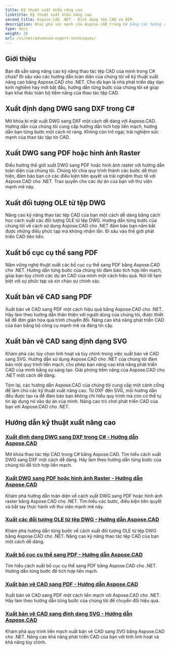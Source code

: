 ```yaml
---
title: Kỹ thuật xuất khẩu nâng cao
linktitle: Kỹ thuật xuất khẩu nâng cao
second_title: Aspose.CAD .NET - Định dạng tệp CAD và BIM
description: Khai phá sức mạnh của Aspose.CAD trong C# bằng các hướng dẫn kỹ thuật xuất nâng cao của chúng tôi. Dễ dàng xuất DWG sang DXF, PDF, hình ảnh raster, đối tượng OLE, v.v.
type: docs
weight: 26
url: /vi/net/advanced-export-techniques/
---
```


## Giới thiệu

Bạn đã sẵn sàng nâng cao kỹ năng thao tác tệp CAD của mình trong C# chưa? Đi sâu vào các hướng dẫn toàn diện của chúng tôi về kỹ thuật xuất nâng cao bằng Aspose.CAD cho .NET. Cho dù bạn là nhà phát triển dày dạn kinh nghiệm hay mới bắt đầu, hướng dẫn từng bước của chúng tôi sẽ giúp bạn khai thác toàn bộ tiềm năng của thao tác tệp CAD.

## Xuất định dạng DWG sang DXF trong C#

Mở khóa bí mật xuất DWG sang DXF một cách dễ dàng với Aspose.CAD. Hướng dẫn của chúng tôi cung cấp hướng dẫn tích hợp liền mạch, hướng dẫn bạn từng bước một cách rõ ràng. Không còn trở ngại; trải nghiệm sức mạnh của thao tác tập tin CAD.

## Xuất DWG sang PDF hoặc hình ảnh Raster

Điều hướng thế giới xuất DWG sang PDF hoặc hình ảnh raster với hướng dẫn toàn diện của chúng tôi. Chúng tôi chia quy trình thành các bước dễ thực hiện, đảm bảo bạn có các điều kiện tiên quyết và trải nghiệm thực tế với Aspose.CAD cho .NET. Trao quyền cho các dự án của bạn với thư viện mạnh mẽ này.

## Xuất đối tượng OLE từ tệp DWG

Nâng cao kỹ năng thao tác tệp CAD của bạn một cách dễ dàng bằng cách học cách xuất các đối tượng OLE từ tệp DWG. Hướng dẫn từng bước của chúng tôi về cách sử dụng Aspose.CAD cho .NET đảm bảo bạn nắm bắt được những điều phức tạp mà không nhầm lẫn. Đi sâu vào thế giới phát triển CAD tiên tiến.

## Xuất bố cục cụ thể sang PDF

Nắm vững nghệ thuật xuất các bố cục cụ thể sang PDF bằng Aspose.CAD cho .NET. Hướng dẫn từng bước của chúng tôi đảm bảo tích hợp liền mạch, giúp bạn tùy chỉnh các dự án CAD của mình một cách hiệu quả. Nói lời tạm biệt với sự phức tạp và xin chào sự chính xác.

## Xuất bản vẽ CAD sang PDF

Xuất bản vẽ CAD sang PDF một cách hiệu quả bằng Aspose.CAD cho .NET. Hãy làm theo hướng dẫn thân thiện với người dùng của chúng tôi, được thiết kế để đơn giản hóa quá trình chuyển đổi. Nâng cao khả năng phát triển CAD của bạn bằng bộ công cụ mạnh mẽ và đáng tin cậy.

## Xuất bản vẽ CAD sang định dạng SVG

Khám phá các tùy chọn linh hoạt và tùy chỉnh trong việc xuất bản vẽ CAD sang SVG. Hướng dẫn sử dụng Aspose.CAD cho .NET của chúng tôi đảm bảo một quy trình liền mạch, cho phép bạn nâng cao khả năng phát triển CAD của mình bằng sự sáng tạo. Giải phóng tiềm năng của Aspose.CAD cho .NET một cách dễ dàng.

Tóm lại, các hướng dẫn Aspose.CAD của chúng tôi cung cấp một cánh cổng để làm chủ các kỹ thuật xuất nâng cao. Từ DXF đến SVG, mỗi hướng dẫn đều được tạo ra để đảm bảo bạn không chỉ hiểu quy trình mà còn có thể tự tin áp dụng nó vào dự án của mình. Nâng cao trò chơi phát triển CAD của bạn với Aspose.CAD cho .NET.
## Hướng dẫn kỹ thuật xuất nâng cao
### [Xuất định dạng DWG sang DXF trong C# - Hướng dẫn Aspose.CAD](./exporting-dwg-to-dxf/)
Mở khóa thao tác tệp CAD trong C# bằng Aspose.CAD. Tìm hiểu cách xuất DWG sang DXF một cách dễ dàng. Hãy làm theo hướng dẫn từng bước của chúng tôi để tích hợp liền mạch.
### [Xuất DWG sang PDF hoặc hình ảnh Raster - Hướng dẫn Aspose.CAD](./exporting-dwg-to-pdf-or-raster-images/)
Khám phá hướng dẫn toàn diện về cách xuất DWG sang PDF hoặc hình ảnh raster bằng Aspose.CAD cho .NET. Tìm hiểu các bước, điều kiện tiên quyết và bắt tay thực hành với thư viện mạnh mẽ này.
### [Xuất các đối tượng OLE từ tệp DWG - Hướng dẫn Aspose.CAD](./exporting-ole-objects-from-dwg/)
Khám phá hướng dẫn từng bước về cách xuất đối tượng OLE từ tệp DWG bằng Aspose.CAD cho .NET. Nâng cao kỹ năng thao tác tệp CAD của bạn một cách dễ dàng.
### [Xuất bố cục cụ thể sang PDF - Hướng dẫn Aspose.CAD](./exporting-specific-layouts-to-pdf/)
Tìm hiểu cách xuất bố cục cụ thể sang PDF bằng Aspose.CAD cho .NET. Hướng dẫn từng bước để tích hợp liền mạch.
### [Xuất bản vẽ CAD sang PDF - Hướng dẫn Aspose.CAD](./exporting-cad-drawings-to-pdf/)
Xuất bản vẽ CAD sang PDF một cách liền mạch với Aspose.CAD cho .NET. Hãy làm theo hướng dẫn từng bước của chúng tôi để chuyển đổi hiệu quả.
### [Xuất bản vẽ CAD sang định dạng SVG - Hướng dẫn Aspose.CAD](./exporting-cad-drawings-to-svg/)
Khám phá quy trình liền mạch xuất bản vẽ CAD sang SVG bằng Aspose.CAD cho .NET. Nâng cao khả năng phát triển CAD của bạn với tính linh hoạt và khả năng tùy chỉnh.